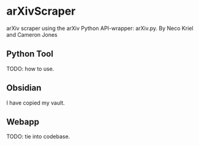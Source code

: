 # arXivScraper
arXiv scraper using the arXiv Python API-wrapper: arXiv.py.
By Neco Kriel and Cameron Jones

## Python Tool
TODO: how to use.

## Obsidian
I have copied my vault.

## Webapp
TODO: tie into codebase.